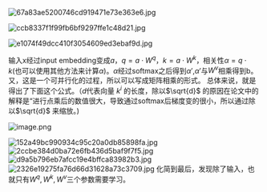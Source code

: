 
![67a83ae5200746cd919471e73e363e6.jpg](https://erin-53347-1330131220.cos.ap-guangzhou.myqcloud.com/202411112309256.jpg)

![ccb8337f1f99fb6bf9297ffe1c48d21.jpg](https://erin-53347-1330131220.cos.ap-guangzhou.myqcloud.com/202411112311285.jpg)

![e1074f49dcc410f3054609ed3ebaf9d.jpg](https://erin-53347-1330131220.cos.ap-guangzhou.myqcloud.com/202411112311901.jpg)

输入x经过input embedding变成$a$，$q=a\cdot W^q$，$k=a\cdot W^k$，相关性$\alpha=q\cdot k$(也可以使用其他方法来计算$\alpha$)。$\alpha$经过softmax之后得到$\alpha '$,$\alpha '$与$W^v$相乘得到b。
又，这是一个可并行化的过程，所以可以写成矩阵相乘的形式。
总体来说，就是得出了下面这个公式。（$d$代表向量 $k^i$ 的长度，除以$\sqrt{d}$ ​ 的原因在论文中的解释是“进行点乘后的数值很大，导致通过softmax后梯度变的很小，所以通过除以$\sqrt{d}$ 来缩放。)

![image.png](https://erin-53347-1330131220.cos.ap-guangzhou.myqcloud.com/202411112320051.png)



![152a49bc990934c95c20a0db85898fa.jpg](https://erin-53347-1330131220.cos.ap-guangzhou.myqcloud.com/202411112325966.jpg)
![2ccbe384d0ba72e6fb436d5baf9f7f5.jpg](https://erin-53347-1330131220.cos.ap-guangzhou.myqcloud.com/202411112328907.jpg)
![d9a5b796eb7afcc19e4bffca83982b3.jpg](https://erin-53347-1330131220.cos.ap-guangzhou.myqcloud.com/202411112328120.jpg)
![2326e19275fa76d66d31628a73c3709.jpg](https://erin-53347-1330131220.cos.ap-guangzhou.myqcloud.com/202411112328217.jpg)
化简到最后，发现除了输入，也就只有$W^q,W^k,W^v$三个参数需要学习。